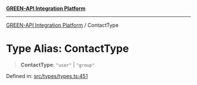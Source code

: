 [**GREEN-API Integration Platform**](../README.md)

***

[GREEN-API Integration Platform](../globals.md) / ContactType

# Type Alias: ContactType

> **ContactType**: `"user"` \| `"group"`

Defined in: [src/types/types.ts:451](https://github.com/green-api/greenapi-integration/blob/0c6468d26acd573ad1def9f01a1af819fb76eb31/src/types/types.ts#L451)
